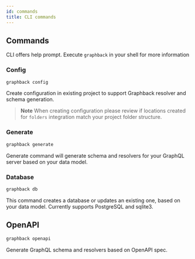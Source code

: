 ```yaml
---
id: commands
title: CLI commands
---
```


## Commands

CLI offers help prompt. 
Execute `graphback` in your shell for more information

### Config 

```bash
graphback config
```

Create configuration in existing project to support Graphback resolver and schema generation.

> **Note** When creating configuration please review if locations created for `folders` integration match your project folder structure.

### Generate

  ```bash
  graphback generate
  ```
  Generate command will generate schema and resolvers for your GraphQL server based on your data model.

### Database

  ```bash
  graphback db
  ```

  This command creates a database or updates an existing one, based on your data model. Currently supports PostgreSQL and sqlite3.


## OpenAPI

 ```bash
 graphback openapi 
 ```    
 Generate GraphQL schema and resolvers based on OpenAPI spec.
